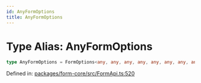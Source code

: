 ```yaml
---
id: AnyFormOptions
title: AnyFormOptions
---
```


<!-- DO NOT EDIT: this page is autogenerated from the type comments -->

# Type Alias: AnyFormOptions

```ts
type AnyFormOptions = FormOptions<any, any, any, any, any, any, any, any, any, any, any, any>;
```

Defined in: [packages/form-core/src/FormApi.ts:520](https://github.com/TanStack/form/blob/main/packages/form-core/src/FormApi.ts#L520)
